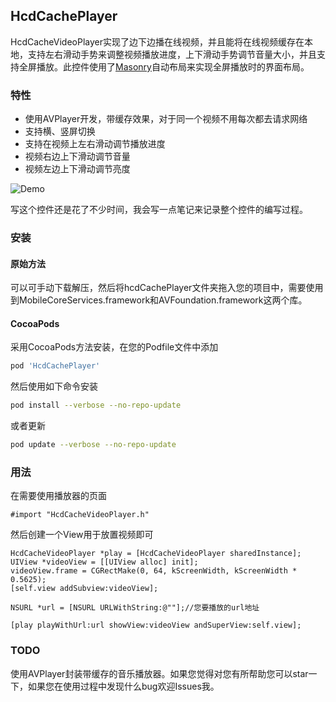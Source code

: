 HcdCachePlayer
----

HcdCacheVideoPlayer实现了边下边播在线视频，并且能将在线视频缓存在本地，支持左右滑动手势来调整视频播放进度，上下滑动手势调节音量大小，并且支持全屏播放。此控件使用了[Masonry](https://github.com/SnapKit/Masonry)自动布局来实现全屏播放时的界面布局。

### 特性
* 使用AVPlayer开发，带缓存效果，对于同一个视频不用每次都去请求网络
* 支持横、竖屏切换
* 支持在视频上左右滑动调节播放进度
* 视频右边上下滑动调节音量
* 视频左边上下滑动调节亮度

![Demo](https://raw.githubusercontent.com/Jvaeyhcd/HcdCachePlayer/master/screen.gif)

写这个控件还是花了不少时间，我会写一点笔记来记录整个控件的编写过程。

### 安装

#### 原始方法

可以可手动下载解压，然后将hcdCachePlayer文件夹拖入您的项目中，需要使用到MobileCoreServices.framework和AVFoundation.framework这两个库。

#### CocoaPods

采用CocoaPods方法安装，在您的Podfile文件中添加
``` bash
pod 'HcdCachePlayer'
```

然后使用如下命令安装
``` bash
pod install --verbose --no-repo-update
```
或者更新
``` bash
pod update --verbose --no-repo-update
```

### 用法
在需要使用播放器的页面
``` objc
#import "HcdCacheVideoPlayer.h"
```
然后创建一个View用于放置视频即可
``` objc
HcdCacheVideoPlayer *play = [HcdCacheVideoPlayer sharedInstance];
UIView *videoView = [[UIView alloc] init];
videoView.frame = CGRectMake(0, 64, kScreenWidth, kScreenWidth * 0.5625);
[self.view addSubview:videoView];

NSURL *url = [NSURL URLWithString:@""];//您要播放的url地址

[play playWithUrl:url showView:videoView andSuperView:self.view];
```

### TODO

使用AVPlayer封装带缓存的音乐播放器。如果您觉得对您有所帮助您可以star一下，如果您在使用过程中发现什么bug欢迎Issues我。
